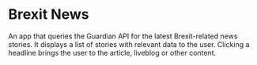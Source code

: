 # Brexit News

An app that queries the Guardian API for the latest Brexit-related news stories.
It displays a list of stories with relevant data to the user. Clicking a headline
brings the user to the article, liveblog or other content.


